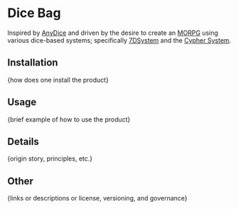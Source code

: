 # Dice Bag

Inspired by [AnyDice](https://anydice.com) and driven by the desire to create an [MORPG](https://en.wikipedia.org/wiki/Massively_multiplayer_online_role-playing_game) using various dice-based systems; specifically [7DSystem](http://www.7dsystem.com) and the [Cypher System](http://cypher-system.com).

## Installation

{how does one install the product}

## Usage

{brief example of how to use the product}

## Details

{origin story, principles, etc.}

## Other

{links or descriptions or license, versioning, and governance}

